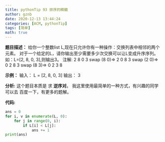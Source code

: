 ```yaml
---
title: pythonTip 93 排序的精髓
author: gznb
date: 2020-12-13 13:44:24
categories: [ACM, pythonTip]
tags: [简单]
math: true
---
```


**题目描述：**
给你一个整数list L,现在只允许你有一种操作：交换列表中相邻的两个元素。
对于一个给定的L，请你输出至少需要多少次交换可以让L变成升序序列。
如：L=[2, 8, 0, 3],则输出3。
注解: 2 8 0 3
swap (8 0)=> 2 0 8 3
swap (2 0)=> 0 2 8 3
swap (8 3)=> 0 2 3 8

**示例：**
输入：
L = [2, 8, 0, 3]
输出：
3

**分析:**
这个题目本质是  求 **逆序对**。 我这里使用最简单的一种方式，有兴趣的同学可以去 百度一下，有更多的题解。



**代码:**

```python
ans = 0
for i, v in enumerate(L, 0):
    for j in range(0, i):
        if L[i] < L[j]:
            ans += 1
print(ans)
```
